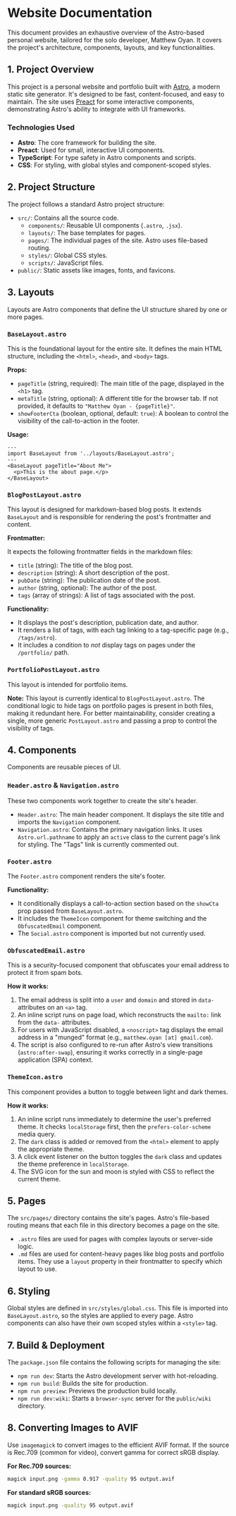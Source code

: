 # Website Documentation

This document provides an exhaustive overview of the Astro-based personal website, tailored for the solo developer, Matthew Oyan. It covers the project's architecture, components, layouts, and key functionalities.

## 1. Project Overview

This project is a personal website and portfolio built with [Astro](https://astro.build/), a modern static site generator. It's designed to be fast, content-focused, and easy to maintain. The site uses [Preact](https://preactjs.com/) for some interactive components, demonstrating Astro's ability to integrate with UI frameworks.

### Technologies Used

*   **Astro**: The core framework for building the site.
*   **Preact**: Used for small, interactive UI components.
*   **TypeScript**: For type safety in Astro components and scripts.
*   **CSS**: For styling, with global styles and component-scoped styles.

## 2. Project Structure

The project follows a standard Astro project structure:

*   `src/`: Contains all the source code.
    *   `components/`: Reusable UI components (`.astro`, `.jsx`).
    *   `layouts/`: The base templates for pages.
    *   `pages/`: The individual pages of the site. Astro uses file-based routing.
    *   `styles/`: Global CSS styles.
    *   `scripts/`: JavaScript files.
*   `public/`: Static assets like images, fonts, and favicons.

## 3. Layouts

Layouts are Astro components that define the UI structure shared by one or more pages.

### `BaseLayout.astro`

This is the foundational layout for the entire site. It defines the main HTML structure, including the `<html>`, `<head>`, and `<body>` tags.

**Props:**

*   `pageTitle` (string, required): The main title of the page, displayed in the `<h1>` tag.
*   `metaTitle` (string, optional): A different title for the browser tab. If not provided, it defaults to `"Matthew Oyan - {pageTitle}"`.
*   `showFooterCta` (boolean, optional, default: `true`): A boolean to control the visibility of the call-to-action in the footer.

**Usage:**

```astro
---
import BaseLayout from '../layouts/BaseLayout.astro';
---
<BaseLayout pageTitle="About Me">
  <p>This is the about page.</p>
</BaseLayout>
```

### `BlogPostLayout.astro`

This layout is designed for markdown-based blog posts. It extends `BaseLayout` and is responsible for rendering the post's frontmatter and content.

**Frontmatter:**

It expects the following frontmatter fields in the markdown files:

*   `title` (string): The title of the blog post.
*   `description` (string): A short description of the post.
*   `pubDate` (string): The publication date of the post.
*   `author` (string, optional): The author of the post.
*   `tags` (array of strings): A list of tags associated with the post.

**Functionality:**

*   It displays the post's description, publication date, and author.
*   It renders a list of tags, with each tag linking to a tag-specific page (e.g., `/tags/astro`).
*   It includes a condition to *not* display tags on pages under the `/portfolio/` path.

### `PortfolioPostLayout.astro`

This layout is intended for portfolio items.

**Note:** This layout is currently identical to `BlogPostLayout.astro`. The conditional logic to hide tags on portfolio pages is present in both files, making it redundant here. For better maintainability, consider creating a single, more generic `PostLayout.astro` and passing a prop to control the visibility of tags.

## 4. Components

Components are reusable pieces of UI.

### `Header.astro` & `Navigation.astro`

These two components work together to create the site's header.

*   `Header.astro`: The main header component. It displays the site title and imports the `Navigation` component.
*   `Navigation.astro`: Contains the primary navigation links. It uses `Astro.url.pathname` to apply an `active` class to the current page's link for styling. The "Tags" link is currently commented out.

### `Footer.astro`

The `Footer.astro` component renders the site's footer.

**Functionality:**

*   It conditionally displays a call-to-action section based on the `showCta` prop passed from `BaseLayout.astro`.
*   It includes the `ThemeIcon` component for theme switching and the `ObfuscatedEmail` component.
*   The `Social.astro` component is imported but not currently used.

### `ObfuscatedEmail.astro`

This is a security-focused component that obfuscates your email address to protect it from spam bots.

**How it works:**

1.  The email address is split into a `user` and `domain` and stored in `data-` attributes on an `<a>` tag.
2.  An inline script runs on page load, which reconstructs the `mailto:` link from the `data-` attributes.
3.  For users with JavaScript disabled, a `<noscript>` tag displays the email address in a "munged" format (e.g., `matthew.oyan [at] gmail.com`).
4.  The script is also configured to re-run after Astro's view transitions (`astro:after-swap`), ensuring it works correctly in a single-page application (SPA) context.

### `ThemeIcon.astro`

This component provides a button to toggle between light and dark themes.

**How it works:**

1.  An inline script runs immediately to determine the user's preferred theme. It checks `localStorage` first, then the `prefers-color-scheme` media query.
2.  The `dark` class is added or removed from the `<html>` element to apply the appropriate theme.
3.  A click event listener on the button toggles the `dark` class and updates the theme preference in `localStorage`.
4.  The SVG icon for the sun and moon is styled with CSS to reflect the current theme.

## 5. Pages

The `src/pages/` directory contains the site's pages. Astro's file-based routing means that each file in this directory becomes a page on the site.

*   `.astro` files are used for pages with complex layouts or server-side logic.
*   `.md` files are used for content-heavy pages like blog posts and portfolio items. They use a `layout` property in their frontmatter to specify which layout to use.

## 6. Styling

Global styles are defined in `src/styles/global.css`. This file is imported into `BaseLayout.astro`, so the styles are applied to every page. Astro components can also have their own scoped styles within a `<style>` tag.

## 7. Build & Deployment

The `package.json` file contains the following scripts for managing the site:

*   `npm run dev`: Starts the Astro development server with hot-reloading.
*   `npm run build`: Builds the site for production.
*   `npm run preview`: Previews the production build locally.
*   `npm run dev:wiki`: Starts a `browser-sync` server for the `public/wiki` directory.

## 8. Converting Images to AVIF
Use `imagemagick` to convert images to the efficient AVIF format. If the source is Rec.709 (common for video), convert gamma for correct sRGB display.

**For Rec.709 sources:**
  ```bash
  magick input.png -gamma 0.917 -quality 95 output.avif
  ```
**For standard sRGB sources:**
  ```bash
  magick input.png -quality 95 output.avif
  ```